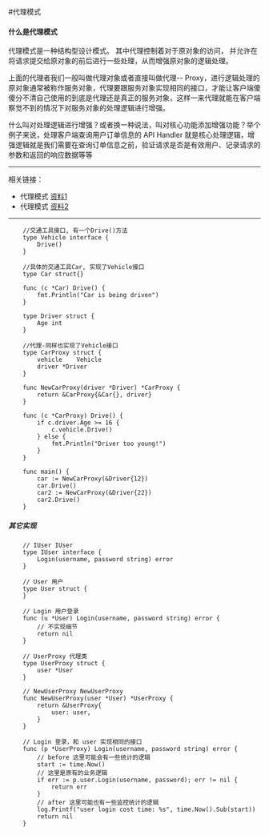 #代理模式

#### 什么是代理模式
代理模式是一种结构型设计模式。 其中代理控制着对于原对象的访问， 并允许在将请求提交给原对象的前后进行一些处理，从而增强原对象的逻辑处理。

上面的代理者我们一般叫做代理对象或者直接叫做代理-- Proxy，进行逻辑处理的原对象通常被称作服务对象，代理要跟服务对象实现相同的接口，才能让客户端傻傻分不清自己使用的到底是代理还是真正的服务对象，这样一来代理就能在客户端察觉不到的情况下对服务对象的处理逻辑进行增强。

什么叫对处理逻辑进行增强？或者换一种说法，叫对核心功能添加增强功能？举个例子来说，处理客户端查询用户订单信息的 API Handler 就是核心处理逻辑，增强逻辑就是我们需要在查询订单信息之前，验证请求是否是有效用户、记录请求的参数和返回的响应数据等等

***
相关链接：   
- 代理模式 [资料1](https://mp.weixin.qq.com/s?__biz=MzUzNTY5MzU2MA==&mid=2247497211&idx=1&sn=81cd8898a26d2c54d7dee6d8cb478bb0&chksm=fa83246ccdf4ad7abe6e4f30c3a92aaa734d0ab1ac5431b05712a947ad89834729922db76039&scene=178&cur_album_id=2531498848431669249#rd)
- 代理模式 [资料2](https://lailin.xyz/post/proxy.html)

*** 

```gotemplate
    //交通工具接口, 有一个Drive()方法
    type Vehicle interface {
        Drive()
    }
    
    //具体的交通工具Car, 实现了Vehicle接口
    type Car struct{}
    
    func (c *Car) Drive() {
        fmt.Println("Car is being driven")
    }
    
    type Driver struct {
        Age int
    }
    
    //代理-同样也实现了Vehicle接口
    type CarProxy struct {
        vehicle    Vehicle
        driver *Driver
    }
    
    func NewCarProxy(driver *Driver) *CarProxy {
        return &CarProxy{&Car{}, driver}
    }
    
    func (c *CarProxy) Drive() {
        if c.driver.Age >= 16 {
            c.vehicle.Drive()
        } else {
            fmt.Println("Driver too young!")
        }
    }
    
    func main() {
        car := NewCarProxy(&Driver{12})
        car.Drive()
        car2 := NewCarProxy(&Driver{22})
        car2.Drive()
    }

```

##### 其它实现

```gotemplate
    // IUser IUser
    type IUser interface {
        Login(username, password string) error
    }
    
    // User 用户
    type User struct {
    }
    
    // Login 用户登录
    func (u *User) Login(username, password string) error {
        // 不实现细节
        return nil
    }
    
    // UserProxy 代理类
    type UserProxy struct {
        user *User
    }
    
    // NewUserProxy NewUserProxy
    func NewUserProxy(user *User) *UserProxy {
        return &UserProxy{
            user: user,
        }
    }
    
    // Login 登录，和 user 实现相同的接口
    func (p *UserProxy) Login(username, password string) error {
        // before 这里可能会有一些统计的逻辑
        start := time.Now()
        // 这里是原有的业务逻辑
        if err := p.user.Login(username, password); err != nil {
            return err
        }
        // after 这里可能也有一些监控统计的逻辑
        log.Printf("user login cost time: %s", time.Now().Sub(start))
        return nil
    }

```

